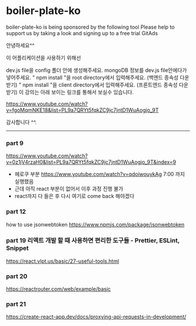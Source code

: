 # boiler-plate-ko

boiler-plate-ko is being sponsored by the following tool
Please help to support us by taking a look and signing up to a free trial GitAds

안녕하세요^^

이 어플리케이션을 사용하기 위해선

dev.js file을 config 폴더 안에 생성해주세요.
mongoDB 정보를 dev.js file안에다가 넣어주세요.
" npm install "을 root directory에서 입력해주세요. (백엔드 종속성 다운받기)
" npm install "을 client directory에서 입력해주세요. (프론트엔드 종속성 다운받기)
이 강의는 아래 보이는 링크를 통해서 보실수 있습니다.

https://www.youtube.com/watch?v=fgoMqmNKE18&list=PL9a7QRYt5fqkZC9jc7jntD1WuAogjo_9T

감사합니다 ^^.

-------------------------------------------------------------------------------------------

### part 9
https://www.youtube.com/watch?v=0z1jV4rzaH0&list=PL9a7QRYt5fqkZC9jc7jntD1WuAogjo_9T&index=9

- 헤로쿠 부분
https://www.youtube.com/watch?v=qdoiwouykAg 7:00 까지 실행했음
- 근데 아직 react 부분이 없어서 이후 과정 진행 불가
- react까지 다 들은 후 다시 여기로 come back 해야겠다


### part 12
how to use jsonwebtoken
https://www.npmjs.com/package/jsonwebtoken


### part 19  리액트 개발 할 때 사용하면 편리한 도구들 - Prettier, ESLint, Snippet
https://react.vlpt.us/basic/27-useful-tools.html

### part 20
https://reactrouter.com/web/example/basic

### part 21
https://create-react-app.dev/docs/proxying-api-requests-in-development/
